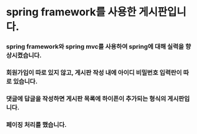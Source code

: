 # spring framework를 사용한 게시판입니다.

### spring framework와 spring mvc를 사용하여 spring에 대해 실력을 향상시켰습니다.
### 회원가입이 따로 있지 않고, 게시판 작성 내에 아이디 비밀번호 입력란이 따로 있습니다.
### 댓글에 답글을 작성하면 게시판 목록에 하이픈이 추가되는 형식의 게시판입니다.
### 페이징 처리를 했습니다.
